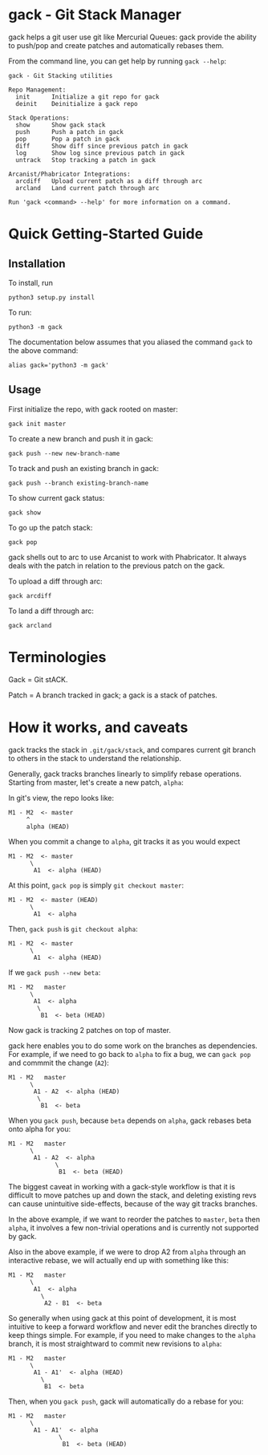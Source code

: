 # gack - Git Stack Manager

gack helps a git user use git like Mercurial Queues: gack provide the ability to push/pop and create patches and automatically rebases them.

From the command line, you can get help by running `gack --help`:

```
gack - Git Stacking utilities

Repo Management:
  init      Initialize a git repo for gack
  deinit    Deinitialize a gack repo

Stack Operations:
  show      Show gack stack
  push      Push a patch in gack
  pop       Pop a patch in gack
  diff      Show diff since previous patch in gack
  log       Show log since previous patch in gack
  untrack   Stop tracking a patch in gack

Arcanist/Phabricator Integrations:
  arcdiff   Upload current patch as a diff through arc
  arcland   Land current patch through arc

Run 'gack <command> --help' for more information on a command.
```

# Quick Getting-Started Guide

## Installation

To install, run

```
python3 setup.py install
```

To run:

```
python3 -m gack
```

The documentation below assumes that you aliased the command `gack` to the above command:

```
alias gack='python3 -m gack'
```

## Usage

First initialize the repo, with gack rooted on master:

```
gack init master
```

To create a new branch and push it in gack:

```
gack push --new new-branch-name
```

To track and push an existing branch in gack:

```
gack push --branch existing-branch-name
```

To show current gack status:

```
gack show
```

To go up the patch stack:

```
gack pop
```

gack shells out to arc to use Arcanist to work with Phabricator. It always deals with the patch in relation to the previous patch on the gack.

To upload a diff through arc:

```
gack arcdiff
```

To land a diff through arc:

```
gack arcland
```

# Terminologies

Gack = Git stACK.

Patch = A branch tracked in gack; a gack is a stack of patches.

# How it works, and caveats

gack tracks the stack in `.git/gack/stack`, and compares current git branch to others in the stack to understand the relationship.

Generally, gack tracks branches linearly to simplify rebase operations. Starting from master, let's create a new patch, `alpha`:

In git's view, the repo looks like:

```
M1 - M2  <- master
     ^
     alpha (HEAD)
```

When you commit a change to `alpha`, git tracks it as you would expect

```
M1 - M2  <- master
      \
       A1  <- alpha (HEAD)
```

At this point, `gack pop` is simply `git checkout master`:

```
M1 - M2  <- master (HEAD)
      \
       A1  <- alpha
```

Then, `gack push` is `git checkout alpha`:

```
M1 - M2  <- master
      \
       A1  <- alpha (HEAD)
```

If we `gack push --new beta`:

```
M1 - M2   master
      \
       A1  <- alpha
        \
         B1  <- beta (HEAD)
```

Now gack is tracking 2 patches on top of master.

gack here enables you to do some work on the branches as dependencies. For example, if we need to go back to `alpha` to fix a bug, we can `gack pop` and commmit the change (`A2`):

```
M1 - M2   master
      \
       A1 - A2  <- alpha (HEAD)
        \
         B1  <- beta
```

When you `gack push`, because `beta` depends on `alpha`, gack rebases beta onto alpha for you:

```
M1 - M2   master
      \
       A1 - A2  <- alpha
             \
              B1  <- beta (HEAD)
```

The biggest caveat in working with a gack-style workflow is that it is difficult to move patches up and down the stack, and deleting existing revs can cause unintuitive side-effects, because of the way git tracks branches.

In the above example, if we want to reorder the patches to `master`, `beta` then `alpha`, it involves a few non-trivial operations and is currently not supported by gack.

Also in the above example, if we were to drop A2 from `alpha` through an interactive rebase, we will actually end up with something like this:

```
M1 - M2   master
      \
       A1  <- alpha
         \
          A2 - B1  <- beta
```

So generally when using gack at this point of development, it is most intuitive to keep a forward workflow and never edit the branches directly to keep things simple. For example, if you need to make changes to the `alpha` branch, it is most straightward to commit new revisions to `alpha`:

```
M1 - M2   master
      \
       A1 - A1'  <- alpha (HEAD)
         \
          B1  <- beta
```

Then, when you `gack push`, gack will automatically do a rebase for you:

```
M1 - M2   master
      \
       A1 - A1'  <- alpha
              \
               B1  <- beta (HEAD)
```
